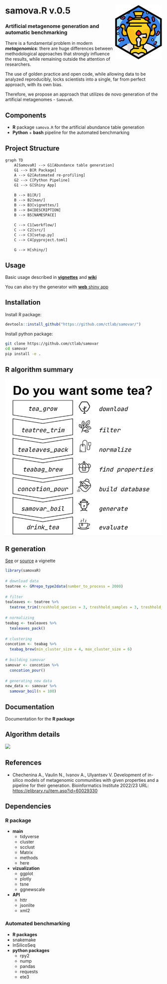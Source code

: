 # samova.R v.0.5 <a href=""><img src="data/img/logos/logo_stable.png" align="right" width="150" ></a> 
### Artificial metagenome generation and automatic benchmarking

There is a fundamental problem in modern ***metagenomics***: there are huge differences between methodological approaches that strongly influence the results, while remaining outside the attention of researchers. 

The use of golden practice and open code, while allowing data to be analyzed reproducibly, locks scientists into a single, far from perfect approach, with its own bias.

Therefore, we propose an approach that utilizes de novo generation of the artificial metagenomes - `SamovaR`.

## Components

- **R** package `samova.R` for the artificial abundance table generation
- **Python** + **bash** pipeline for the automated benchmarking

## Project Structure

```mermaid
graph TD
    A[SamovaR] --> G1[Abundance table generation]
    G1 --> B[R Package]
    A --> G2[Automated re-profiling]
    G2 --> C[Python Pipeline]
    G1 --> G[Shiny App]

    B --> B1[R/]
    B --> B2[man/]
    B --> B3[vignettes/]
    B --> B4[DESCRIPTION]
    B --> B5[NAMESPACE]

    C --> C1[workflow/]
    C --> C2[src/]
    C --> C3[setup.py]
    C --> C4[pyproject.toml]

    G --> H[shiny/]
```

## Usage
Basic usage described in <a href="./vignettes">**vignettes**</a> and <a href="https://github.com/ctlab/samovar/wiki">**wiki**</a>

You can also try the generator with <a href="https://dsmutin.shinyapps.io/samovaR/">**web** shiny app</a>

## Installation

Install R package:

```r
devtools::install_github("https://github.com/ctlab/samovar/")
```

Install python package:

```bash
git clone https://github.com/ctlab/samovar
cd samovar
pip install -e .
```

## R algorithm summary
<img src="data/img/additional/algo.png">


## R generation

<a href="https://github.com/ctlab/samovar/samovaR.pdf">See</a> or <a href="vignettes/samovar-basic.Rmd">source</a> a vignette

``` r
library(samovaR)

# download data
teatree <- GMrepo_type2data(number_to_process = 2000)

# filter
tealeaves <- teatree %>%
  teatree_trim(treshhold_species = 3, treshhold_samples = 3, treshhold_amount = 10^(-3))

# normalizing
teabag <- tealeaves %>%
  tealeaves_pack()

# clustering
concotion <- teabag %>%
  teabag_brew(min_cluster_size = 4, max_cluster_size = 6)

# building samovar
samovar <- concotion %>%
  concotion_pour()

# generating new data
new_data <- samovar %>%
  samovar_boil(n = 100)
```

## Documentation
<a src="https://github.com/ctlab/samovar/blob/main/samovaR_man.pdf">Documentation</a> for the **R package**

## Algorithm details
<img src="data/img/additional/details.png">

## References
- Chechenina А., Vaulin N., Ivanov A., Ulyantsev V. Development of in-silico models of metagenomic communities with given properties and a pipeline for their generation. Bioinformatics Institute 2022/23 URL: https://elibrary.ru/item.asp?id=60029330


## Dependencies
### R package
- **main**
  - tidyverse
  - cluster
  - scclust
  - Matrix
  - methods
  - here
- **vizualization** 
  - ggplot
  - plotly
  - tsne
  - ggnewscale
- **API**
  - httr
  - jsonlite
  - xml2


### Automated benchmarking
- **R packages**
- snakemake
- InSilicoSeq
- **python packages**
  - rpy2
  - nump
  - pandas
  - requests
  - ete3
